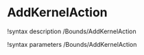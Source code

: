 <!-- MOOSE Documentation Stub: Remove this when content is added. -->

# AddKernelAction
!syntax description /Bounds/AddKernelAction

!syntax parameters /Bounds/AddKernelAction
